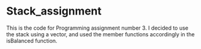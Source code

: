# Stack_assignment
This is the code for Programming assignment number 3. I decided to use the stack using a vector, and used the member functions accordingly in the isBalanced function.
